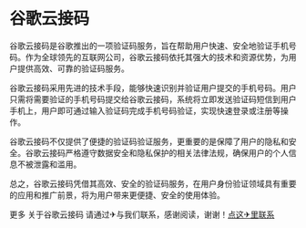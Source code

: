 # 谷歌云接码

谷歌云接码是谷歌推出的一项验证码服务，旨在帮助用户快速、安全地验证手机号码。作为全球领先的互联网公司，谷歌云接码依托其强大的技术和资源优势，为用户提供高效、可靠的验证码服务。

谷歌云接码采用先进的技术手段，能够快速识别并验证用户提交的手机号码。用户只需将需要验证的手机号码提交给谷歌云接码，系统将立即发送验证码短信到用户手机上，用户即可通过输入验证码完成手机号码验证，实现快速登录或注册等操作。

谷歌云接码不仅提供了便捷的验证码验证服务，更重要的是保障了用户的隐私和安全。谷歌云接码严格遵守数据安全和隐私保护的相关法律法规，确保用户的个人信息不被泄露和滥用。

总之，谷歌云接码凭借其高效、安全的验证码服务，在用户身份验证领域具有重要的应用和推广前景，将为用户带来更便捷、安全的使用体验。

更多 关于谷歌云接码 请通过✈与我们联系，感谢阅读，谢谢！[点这✈里联系](https://b.k02.cc)